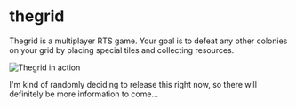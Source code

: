 thegrid
=========
Thegrid is a multiplayer RTS game. Your goal is to defeat any other colonies on your grid by placing special tiles and collecting resources.

![Thegrid in action](http://i.imgur.com/OXE1m.png)

I'm kind of randomly deciding to release this right now, so there will definitely be more information to come...
